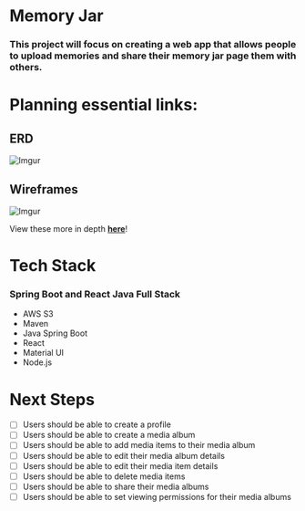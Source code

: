 # Memory Jar

### This project will focus on creating a web app that allows people to upload memories and share their memory jar page them with others.

# Planning essential links:

## **ERD**
![Imgur](https://i.imgur.com/Qo37cr6.png)

## **Wireframes**
![Imgur](https://i.imgur.com/nZ6H3Fe.png)

View these more in depth [**here**](https://whimsical.com/memoryjar-FF3NupDB4M26LTk6qpRDjS)!

# Tech Stack

### **Spring Boot and React Java Full Stack**
  - AWS S3
  - Maven
  - Java Spring Boot
  - React
  - Material UI
  - Node.js

# Next Steps

- [ ] Users should be able to create a profile
- [ ] Users should be able to create a media album
- [ ] Users should be able to add media items to their media album
- [ ] Users should be able to edit their media album details
- [ ] Users should be able to edit their media item details
- [ ] Users should be able to delete media items
- [ ] Users should be able to share their media albums
- [ ] Users should be able to set viewing permissions for their media albums
